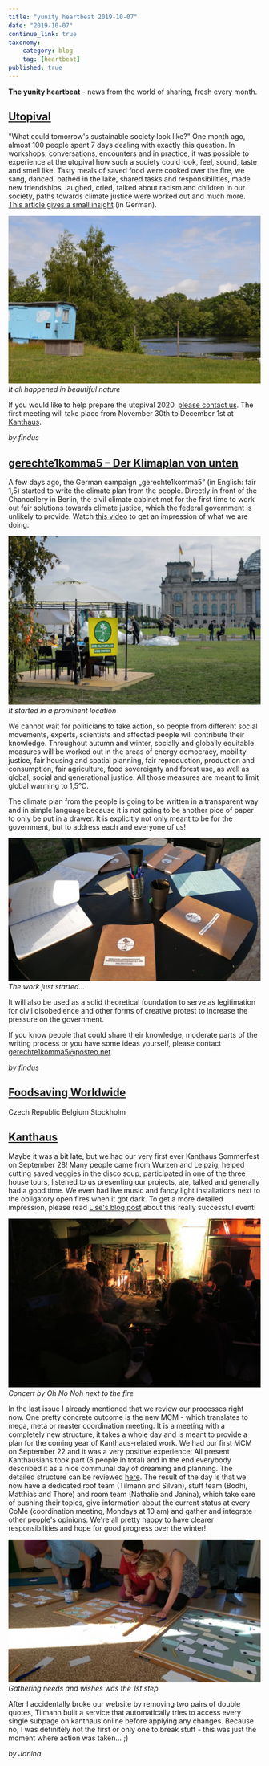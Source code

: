 ```yaml
---
title: "yunity heartbeat 2019-10-07"
date: "2019-10-07"
continue_link: true
taxonomy:
    category: blog
    tag: [heartbeat]
published: true
---
```


**The yunity heartbeat** - news from the world of sharing, fresh every month.

## [Utopival](https://utopival.de)
"What could tomorrow's sustainable society look like?" One month ago, almost 100 people spent 7 days dealing with exactly this question. In workshops, conversations, encounters and in practice, it was possible to experience at the utopival how such a society could look, feel, sound, taste and smell like. Tasty meals of saved food were cooked over the fire, we sang, danced, bathed in the lake, shared tasks and responsibilities, made new friendships, laughed, cried, talked about racism and children in our society, paths towards climate justice were worked out and much more.
[This article gives a small insight](https://www.noz.de/lokales-dk/ganderkesee/artikel/1866781/wie-in-ganderkesee-eine-woche-lang-ohne-geld-und-konsum-gelebt-wird) (in German).

![](utopival.jpg)<br>
_It all happened in beautiful nature_

If you would like to help prepare the utopival 2020, [please contact us](mailto:kontakt@utopival.de). The first meeting will take place from November 30th to December 1st at [Kanthaus](https://kanthaus.online).

_by findus_

## [gerechte1komma5 – Der Klimaplan von unten](https://gerechte1komma5.de/)

A few days ago, the German campaign „gerechte1komma5“ (in English: fair 1,5) started to write the climate plan from the people. Directly in front of the Chancellery in Berlin, the civil climate cabinet met for the first time to work out fair solutions towards climate justice, which the federal government is unlikely to provide. Watch [this video](https://vimeo.com/362264058) to get an impression of what we are doing.

![](g1k5_bundestag.jpg)<br>
_It started in a prominent location_

We cannot wait for politicians to take action, so people from different social movements, experts, scientists and affected people will contribute their knowledge. Throughout autumn and winter, socially and globally equitable measures will be worked out in the areas of energy democracy, mobility justice, fair housing and spatial planning, fair reproduction, production and consumption, fair agriculture, food sovereignty and forest use, as well as global, social and generational justice. All those measures are meant to limit global warming to 1,5°C.

The climate plan from the people is going to be written in a transparent way and in simple language because it is not going to be another pice of paper to only be put in a drawer. It is explicitly not only meant to be for the government, but to address each and everyone of us!

![](g1k5_papier.jpg)<br>
_The work just started..._

It will also be used as a solid theoretical foundation to serve as legitimation for civil disobedience and other forms of creative protest to increase the pressure on the government.

If you know people that could share their knowledge, moderate parts of the writing process or you have some ideas yourself, please contact [gerechte1komma5@posteo.net](mailto:gerechte1komma5@posteo.net).

_by findus_

## [Foodsaving Worldwide](https://foodsaving.world)
Czech Republic
Belgium
Stockholm


## [Kanthaus](https://kanthaus.online)
Maybe it was a bit late, but we had our very first ever Kanthaus Sommerfest on September 28! Many people came from Wurzen and Leipzig, helped cutting saved veggies in the disco soup, participated in one of the three house tours, listened to us presenting our projects, ate, talked and generally had a good time. We even had live music and fancy light installations next to the obligatory open fires when it got dark. To get a more detailed impression, please read [Lise's blog post](https://kanthaus.online/blog/2019-10-02_sommerfest) about this really successful event!

![](sf_concert.jpg)<br>
_Concert by Oh No Noh next to the fire_

In the last issue I already mentioned that we review our processes right now. One pretty concrete outcome is the new MCM - which translates to mega, meta or master coordination meeting. It is a meeting with a completely new structure, it takes a whole day and is meant to provide a plan for the coming year of Kanthaus-related work. We had our first MCM on September 22 and it was a very positive experience: All present Kanthausians took part (8 people in total) and in the end everybody described it as a nice communal day of dreaming and planning. The detailed structure can be reviewed [here](https://gitlab.com/kanthaus/kanthaus-public/blob/master/2019-MCM/mcmStructureProposal.md). The result of the day is that we now have a dedicated roof team (Tilmann and Silvan), stuff team (Bodhi, Matthias and Thore) and room team (Nathalie and Janina), which take care of pushing their topics, give information about the current status at every CoMe (coordination meeting, Mondays at 10 am) and gather and integrate other people's opinions. We're all pretty happy to have clearer responsibilities and hope for good progress over the winter!

![](mcm_needs.jpg)<br>
_Gathering needs and wishes was the 1st step_

After I accidentally broke our website by removing two pairs of double quotes, Tilmann built a service that automatically tries to access every single subpage on kanthaus.online before applying any changes. Because no, I was definitely not the first or only one to break stuff - this was just the moment where action was taken... ;)

_by Janina_
